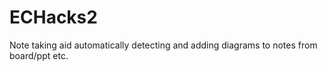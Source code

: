 # ECHacks2
Note taking aid automatically detecting and adding diagrams to notes from board/ppt etc. 
